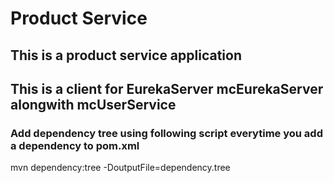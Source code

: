 # Product Service
## This is a product service application
## This is a client for EurekaServer mcEurekaServer alongwith mcUserService

### Add dependency tree using following script everytime you add a dependency to pom.xml
  mvn dependency:tree -DoutputFile=dependency.tree

